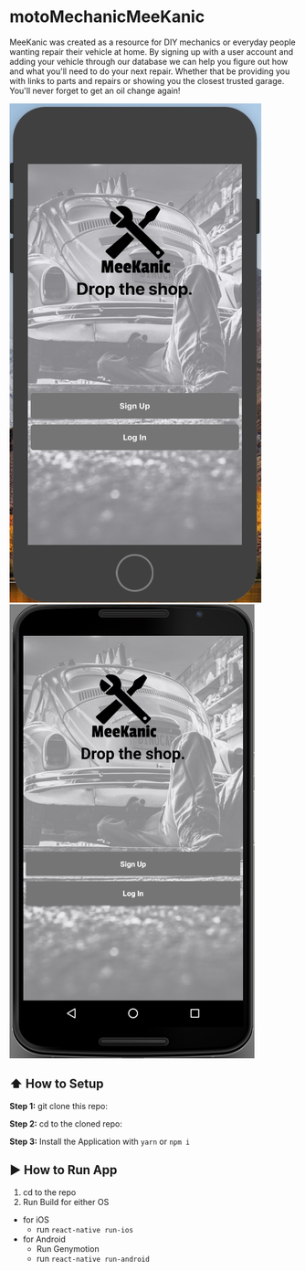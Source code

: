 #  motoMechanicMeeKanic
MeeKanic was created as a resource for DIY mechanics or everyday people wanting repair their vehicle at home. By signing up with a user account and adding your vehicle through our database we can help you figure out how and what you'll need to do your next repair. Whether that be providing you with links to parts and repairs or showing you the closest trusted garage. You'll never forget to get an oil change again!


![Kritter Logo](./App/Images/homeScreen.jpeg)
![Kritter Logo](./App/Images/homeScreenAndroidFinal.png)


## :arrow_up: How to Setup

**Step 1:** git clone this repo:

**Step 2:** cd to the cloned repo:

**Step 3:** Install the Application with `yarn` or `npm i`


## :arrow_forward: How to Run App

1. cd to the repo
2. Run Build for either OS
  * for iOS
    * run `react-native run-ios`
  * for Android
    * Run Genymotion
    * run `react-native run-android`







